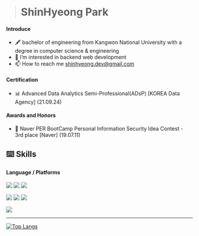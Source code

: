 > # ShinHyeong Park
#### Introduce
- 🖋️ bachelor of engineering from Kangwon National University with a degree in computer science & engineering
- 👀 I’m interested in backend web development
- 📫 How to reach me shinhyeong.dev@gmail.com

#### Certification
- 📊 Advanced Data Analytics Semi-Professional(ADsP) [KOREA Data Agency] (21.09.24)

#### Awards and Honors
- 🥉 Naver PER BootCamp Personal Information Security Idea Contest - 3rd place [Naver] (19.07.11)

## ⌨️ Skills
#### Language / Platforms
<img src="https://img.shields.io/badge/C-A8B9CC?style=flat-square&logo=c&logoColor=white"/> <img src="https://img.shields.io/badge/Java-007396?style=flat-square&logo=java&logoColor=white"/> <img src="https://img.shields.io/badge/Python-3776AB?style=flat-square&logo=python&logoColor=white"/> 

<img src="https://img.shields.io/badge/React-61DAFB?style=flat-square&logo=react&logoColor=white"/> <img src="https://img.shields.io/badge/TypeScript-3178C6?style=flat-square&logo=typeScript&logoColor=white"/> <img src="https://img.shields.io/badge/SpringBoot-6DB33F?style=flat-square&logo=springboot&logoColor=white"/> 

<img src="https://img.shields.io/badge/TensorFlow-FF6F00?style=flat-square&logo=tensorFlow&logoColor=white"/>

------------------
[![Top Langs](https://github-readme-stats.vercel.app/api/top-langs/?username=ShinHyeong)](https://github.com/ShinHyeong/github-readme-stats)
